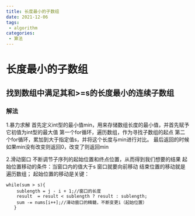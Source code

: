 ```yaml
---
title: 长度最小的子数组
date: 2021-12-06
tags:
 - algorithm
categories:
 - 算法
---
```

# 长度最小的子数组
## 找到数组中满足其和>=s的长度最小的连续子数组
### 解法
1.暴力求解
首先定义int型的最小值min，用来存储数组长度的最小值，并首先赋予它初值为int型的最大值
第一个for循环，遍历数组，作为寻找子数组的起点
第二个for循环，累加到大于指定值s，并将这个长度与min进行对比。
最后返回的时候如果min没有改变则返回0，改变了则返回min


2.滑动窗口
不断调节子序列的起始位置和终点位置，从而得到我们想要的结果
起始位置移动的条件：当窗口内的值大于s 窗口就要向前移动
结束位置的移动就是遍历数组；
起始位置的移动是关键：
```
while(sum > s){
    sublength = j - i + 1;//窗口的长度
    result  = result < sublength ? result : sublength;
    sum -= nums[i++];//滑动窗口的精髓，不断变更i（起始位置）
   }
```